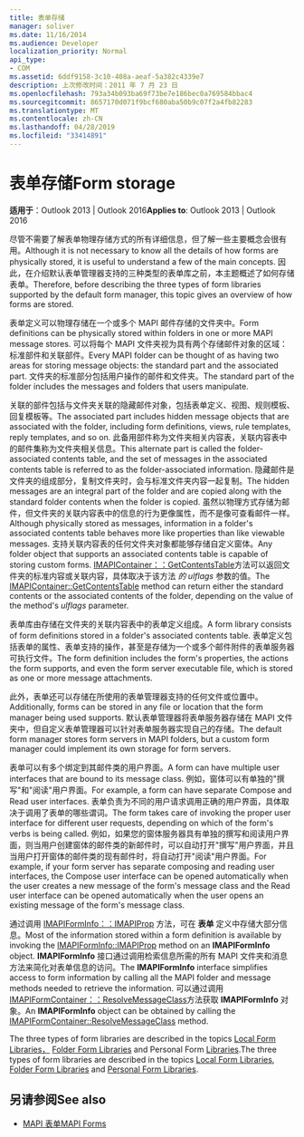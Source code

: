```yaml
---
title: 表单存储
manager: soliver
ms.date: 11/16/2014
ms.audience: Developer
localization_priority: Normal
api_type:
- COM
ms.assetid: 6ddf9158-3c10-408a-aeaf-5a382c4339e7
description: 上次修改时间：2011 年 7 月 23 日
ms.openlocfilehash: 793a34b093ba69f73be7e186bec0a769584bbac4
ms.sourcegitcommit: 8657170d071f9bcf680aba50b9c07f2a4fb82283
ms.translationtype: MT
ms.contentlocale: zh-CN
ms.lasthandoff: 04/28/2019
ms.locfileid: "33414891"
---
```

# <a name="form-storage"></a><span data-ttu-id="48ee8-103">表单存储</span><span class="sxs-lookup"><span data-stu-id="48ee8-103">Form storage</span></span>

<span data-ttu-id="48ee8-104">**适用于**：Outlook 2013 | Outlook 2016</span><span class="sxs-lookup"><span data-stu-id="48ee8-104">**Applies to**: Outlook 2013 | Outlook 2016</span></span> 
  
<span data-ttu-id="48ee8-105">尽管不需要了解表单物理存储方式的所有详细信息，但了解一些主要概念会很有用。</span><span class="sxs-lookup"><span data-stu-id="48ee8-105">Although it is not necessary to know all the details of how forms are physically stored, it is useful to understand a few of the main concepts.</span></span> <span data-ttu-id="48ee8-106">因此，在介绍默认表单管理器支持的三种类型的表单库之前，本主题概述了如何存储表单。</span><span class="sxs-lookup"><span data-stu-id="48ee8-106">Therefore, before describing the three types of form libraries supported by the default form manager, this topic gives an overview of how forms are stored.</span></span>
  
<span data-ttu-id="48ee8-107">表单定义可以物理存储在一个或多个 MAPI 邮件存储的文件夹中。</span><span class="sxs-lookup"><span data-stu-id="48ee8-107">Form definitions can be physically stored within folders in one or more MAPI message stores.</span></span> <span data-ttu-id="48ee8-108">可以将每个 MAPI 文件夹视为具有两个存储邮件对象的区域：标准部件和关联部件。</span><span class="sxs-lookup"><span data-stu-id="48ee8-108">Every MAPI folder can be thought of as having two areas for storing message objects: the standard part and the associated part.</span></span> <span data-ttu-id="48ee8-109">文件夹的标准部分包括用户操作的邮件和文件夹。</span><span class="sxs-lookup"><span data-stu-id="48ee8-109">The standard part of the folder includes the messages and folders that users manipulate.</span></span>
  
<span data-ttu-id="48ee8-110">关联的部件包括与文件夹关联的隐藏邮件对象，包括表单定义、视图、规则模板、回复模板等。</span><span class="sxs-lookup"><span data-stu-id="48ee8-110">The associated part includes hidden message objects that are associated with the folder, including form definitions, views, rule templates, reply templates, and so on.</span></span> <span data-ttu-id="48ee8-111">此备用部件称为文件夹相关内容表，关联内容表中的邮件集称为文件夹相关信息。</span><span class="sxs-lookup"><span data-stu-id="48ee8-111">This alternate part is called the folder-associated contents table, and the set of messages in the associated contents table is referred to as the folder-associated information.</span></span> <span data-ttu-id="48ee8-112">隐藏邮件是文件夹的组成部分，复制文件夹时，会与标准文件夹内容一起复制。</span><span class="sxs-lookup"><span data-stu-id="48ee8-112">The hidden messages are an integral part of the folder and are copied along with the standard folder contents when the folder is copied.</span></span> <span data-ttu-id="48ee8-113">虽然以物理方式存储为邮件，但文件夹的关联内容表中的信息的行为更像属性，而不是像可查看邮件一样。</span><span class="sxs-lookup"><span data-stu-id="48ee8-113">Although physically stored as messages, information in a folder's associated contents table behaves more like properties than like viewable messages.</span></span> <span data-ttu-id="48ee8-114">支持关联内容表的任何文件夹对象都能够存储自定义窗体。</span><span class="sxs-lookup"><span data-stu-id="48ee8-114">Any folder object that supports an associated contents table is capable of storing custom forms.</span></span> <span data-ttu-id="48ee8-115">[IMAPIContainer：：GetContentsTable](imapicontainer-getcontentstable.md)方法可以返回文件夹的标准内容或关联内容，具体取决于该方法 _的 ulflags_ 参数的值。</span><span class="sxs-lookup"><span data-stu-id="48ee8-115">The [IMAPIContainer::GetContentsTable](imapicontainer-getcontentstable.md) method can return either the standard contents or the associated contents of the folder, depending on the value of the method's  _ulflags_ parameter.</span></span> 
  
<span data-ttu-id="48ee8-116">表单库由存储在文件夹的关联内容表中的表单定义组成。</span><span class="sxs-lookup"><span data-stu-id="48ee8-116">A form library consists of form definitions stored in a folder's associated contents table.</span></span> <span data-ttu-id="48ee8-117">表单定义包括表单的属性、表单支持的操作，甚至是存储为一个或多个邮件附件的表单服务器可执行文件。</span><span class="sxs-lookup"><span data-stu-id="48ee8-117">The form definition includes the form's properties, the actions the form supports, and even the form server executable file, which is stored as one or more message attachments.</span></span>
  
<span data-ttu-id="48ee8-118">此外，表单还可以存储在所使用的表单管理器支持的任何文件或位置中。</span><span class="sxs-lookup"><span data-stu-id="48ee8-118">Additionally, forms can be stored in any file or location that the form manager being used supports.</span></span> <span data-ttu-id="48ee8-119">默认表单管理器将表单服务器存储在 MAPI 文件夹中，但自定义表单管理器可以针对表单服务器实现自己的存储。</span><span class="sxs-lookup"><span data-stu-id="48ee8-119">The default form manager stores form servers in MAPI folders, but a custom form manager could implement its own storage for form servers.</span></span>
  
<span data-ttu-id="48ee8-120">表单可以有多个绑定到其邮件类的用户界面。</span><span class="sxs-lookup"><span data-stu-id="48ee8-120">A form can have multiple user interfaces that are bound to its message class.</span></span> <span data-ttu-id="48ee8-121">例如，窗体可以有单独的"撰写"和"阅读"用户界面。</span><span class="sxs-lookup"><span data-stu-id="48ee8-121">For example, a form can have separate Compose and Read user interfaces.</span></span> <span data-ttu-id="48ee8-122">表单负责为不同的用户请求调用正确的用户界面，具体取决于调用了表单的哪些谓词。</span><span class="sxs-lookup"><span data-stu-id="48ee8-122">The form takes care of invoking the proper user interface for different user requests, depending on which of the form's verbs is being called.</span></span> <span data-ttu-id="48ee8-123">例如，如果您的窗体服务器具有单独的撰写和阅读用户界面，则当用户创建窗体的邮件类的新邮件时，可以自动打开"撰写"用户界面，并且当用户打开窗体的邮件类的现有邮件时，将自动打开"阅读"用户界面。</span><span class="sxs-lookup"><span data-stu-id="48ee8-123">For example, if your form server has separate composing and reading user interfaces, the Compose user interface can be opened automatically when the user creates a new message of the form's message class and the Read user interface can be opened automatically when the user opens an existing message of the form's message class.</span></span>
  
<span data-ttu-id="48ee8-124">通过调用 [IMAPIFormInfo：：IMAPIProp](imapiforminfoimapiprop.md) 方法，可在 **表单** 定义中存储大部分信息。</span><span class="sxs-lookup"><span data-stu-id="48ee8-124">Most of the information stored within a form definition is available by invoking the [IMAPIFormInfo::IMAPIProp](imapiforminfoimapiprop.md) method on an **IMAPIFormInfo** object.</span></span> <span data-ttu-id="48ee8-125">**IMAPIFormInfo** 接口通过调用检索信息所需的所有 MAPI 文件夹和消息方法来简化对表单信息的访问。</span><span class="sxs-lookup"><span data-stu-id="48ee8-125">The **IMAPIFormInfo** interface simplifies access to form information by calling all the MAPI folder and message methods needed to retrieve the information.</span></span> <span data-ttu-id="48ee8-126">可以通过调用 [IMAPIFormContainer：：ResolveMessageClass](imapiformcontainer-resolvemessageclass.md)方法获取 **IMAPIFormInfo** 对象。</span><span class="sxs-lookup"><span data-stu-id="48ee8-126">An **IMAPIFormInfo** object can be obtained by calling the [IMAPIFormContainer::ResolveMessageClass](imapiformcontainer-resolvemessageclass.md) method.</span></span> 
  
<span data-ttu-id="48ee8-127">The three types of form libraries are described in the topics [Local Form Libraries，](local-form-libraries.md) [Folder Form Libraries](folder-form-libraries.md) and Personal Form [Libraries](personal-form-libraries.md).</span><span class="sxs-lookup"><span data-stu-id="48ee8-127">The three types of form libraries are described in the topics [Local Form Libraries](local-form-libraries.md), [Folder Form Libraries](folder-form-libraries.md) and [Personal Form Libraries](personal-form-libraries.md).</span></span>
  
## <a name="see-also"></a><span data-ttu-id="48ee8-128">另请参阅</span><span class="sxs-lookup"><span data-stu-id="48ee8-128">See also</span></span>

- [<span data-ttu-id="48ee8-129">MAPI 表单</span><span class="sxs-lookup"><span data-stu-id="48ee8-129">MAPI Forms</span></span>](mapi-forms.md)

